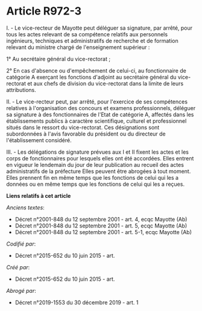 # Article R972-3

I. - Le vice-recteur de Mayotte peut déléguer sa signature, par arrêté, pour tous les actes relevant de sa compétence
relatifs aux personnels ingénieurs, techniques et administratifs de recherche et de formation relevant du ministre chargé de
l'enseignement supérieur :

1° Au secrétaire général du vice-rectorat ;

2° En cas d'absence ou d'empêchement de celui-ci, au fonctionnaire de catégorie A exerçant les fonctions d'adjoint au
secrétaire général du vice-rectorat et aux chefs de division du vice-rectorat dans la limite de leurs attributions.

II. - Le vice-recteur peut, par arrêté, pour l'exercice de ses compétences relatives à l'organisation des concours et examens
professionnels, déléguer sa signature à des fonctionnaires de l'Etat de catégorie A, affectés dans les établissements publics
à caractère scientifique, culturel et professionnel situés dans le ressort du vice-rectorat. Ces désignations sont
subordonnées à l'avis favorable du président ou du directeur de l'établissement considéré.

III. - Les délégations de signature prévues aux I et II fixent les actes et les corps de fonctionnaires pour lesquels elles
ont été accordées. Elles entrent en vigueur le lendemain du jour de leur publication au recueil des actes administratifs de
la préfecture Elles peuvent être abrogées à tout moment. Elles prennent fin en même temps que les fonctions de celui qui les
a données ou en même temps que les fonctions de celui qui les a reçues.

**Liens relatifs à cet article**

_Anciens textes_:

  - Décret n°2001-848 du 12 septembre 2001 - art. 4, ecqc Mayotte (Ab)
  - Décret n°2001-848 du 12 septembre 2001 - art. 5, ecqc Mayotte (Ab)
  - Décret n°2001-848 du 12 septembre 2001 - art. 5-1, ecqc Mayotte (Ab)

_Codifié par_:

  - Décret n°2015-652 du 10 juin 2015 - art.

_Créé par_:

  - Décret n°2015-652 du 10 juin 2015 - art.

_Abrogé par_:

  - Décret n°2019-1553 du 30 décembre 2019 - art. 1
